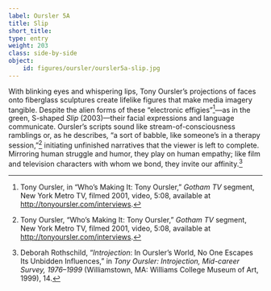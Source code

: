 ```yaml
---
label: Oursler 5A
title: Slip
short_title:
type: entry
weight: 203
class: side-by-side
object:
    id: figures/oursler/oursler5a-slip.jpg
---
```

With blinking eyes and whispering lips, Tony Oursler’s projections of faces onto fiberglass sculptures create lifelike figures that make media imagery tangible. Despite the alien forms of these “electronic effigies”[^1]—as in the green, S-shaped *Slip* (2003)—their facial expressions and language communicate. Oursler’s scripts sound like stream-of-consciousness ramblings or, as he describes, “a sort of babble, like someone’s in a therapy session,”[^2] initiating unfinished narratives that the viewer is left to complete. Mirroring human struggle and humor, they play on human empathy; like film and television characters with whom we bond, they invite our affinity.[^3]

[^1]: Tony Oursler, in “Who’s Making It: Tony Oursler,” *Gotham TV* segment, New York Metro TV, filmed 2001, video, 5:08, available at http://tonyoursler.com/interviews.

[^2]: Tony Oursler, “Who’s Making It: Tony Oursler,” *Gotham TV* segment, New York Metro TV, filmed 2001, video, 5:08, available at http://tonyoursler.com/interviews.

[^3]: Deborah Rothschild, “*Introjection*: In Oursler’s World, No One Escapes Its Unbidden Influences,” in *Tony Oursler: Introjection, Mid-career Survey, 1976–1999* (Williamstown, MA: Williams College Museum of Art, 1999), 14.
